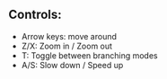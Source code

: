 ## Controls:

- Arrow keys: move around
- Z/X: Zoom in / Zoom out
- T: Toggle between branching modes
- A/S: Slow down / Speed up
